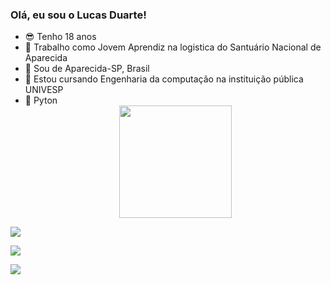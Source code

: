 ### Olá, eu sou o Lucas Duarte!

- 😎 Tenho 18 anos
- 🔭 Trabalho como Jovem Aprendiz na logistica do Santuário Nacional de Aparecida
- 🏡 Sou de Aparecida-SP, Brasil
- 📖 Estou cursando Engenharia da computação na instituição pública UNIVESP
- 🐍 Pyton
  <div align = "center">
  <img height = "180em" src = "https://github-readme-stats.vercel.app/api?username=LuckasDuarte&show_icons=true&theme=dark&include_all_commits=true&count_private=true" />
</div>

  <div>
<a href = "mailto:lucasinh8@gmail.com"> <img src = "https://img.shields.io/badge/-Gmail-%23333?style=for-the-badge&logo=gmail&logoColor=white" target = "_ blank"> </a>
    
<a href="https://www.linkedin.com/in/lucas-duarte-batista-7a5a2b218/" target="_blank"> <img src = "https://img.shields.io/badge/LinkedIn-0077B5?style=for-the-badge&logo=linkedin&logoColor=white">  </a>
    
<a href="https://www.instagram.com/lucasduarte265/" target="_blank"> <img src = "https://img.shields.io/badge/Instagram-E4405F?style=for-the-badge&logo=instagram&logoColor=white"> </a>

</div>
  
 
